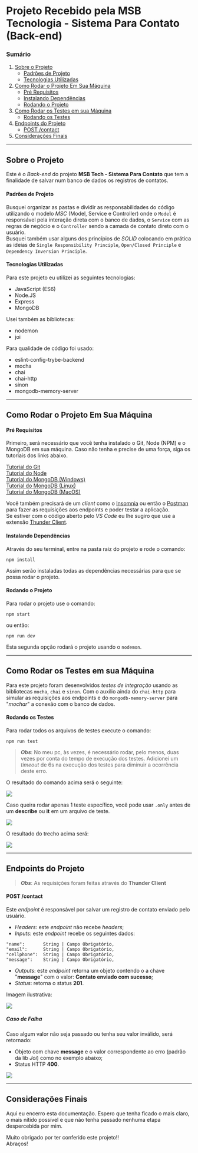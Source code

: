 # Projeto Recebido pela MSB Tecnologia - Sistema Para Contato (Back-end)

### Sumário

1. [Sobre o Projeto](#sobre-o-projeto)
   - [Padrões de Projeto](#padrões-de-projeto)
   - [Tecnologias Utilizadas](#tecnologias-utilizadas)
2. [Como Rodar o Projeto Em Sua Máquina](#como-rodar-o-projeto-em-sua-máquina)
   - [Pré Requisitos](#pré-requisitos)
   - [Instalando Dependências](#instalando-dependências)
   - [Rodando o Projeto](#rodando-o-projeto)
3. [Como Rodar os Testes em sua Máquina](#como-rodar-os-testes-em-sua-máquina)
   - [Rodando os Testes](#rodando-os-testes)
4. [Endpoints do Projeto](#endpoints-do-projeto)
   - [POST /contact](#post-contact)
5. [Considerações Finais](#considerações-finais)

---

## Sobre o Projeto
Este é o _Back-end_ do projeto __MSB Tech - Sistema Para Contato__ que tem a finalidade de salvar num banco de dados os registros de contatos.

#### Padrões de Projeto
Busquei organizar as pastas e dividir as responsabilidades do código utilizando o modelo *MSC* (Model, Service e Controller) onde o `Model` é responsável pela interação direta com o banco de dados, o `Service` com as regras de negócio e o `Controller` sendo a camada de contato direto com o usuário. <br/>
Busquei também usar alguns dos princípios de *SOLID* colocando em prática as ideias de `Single Responsibility Principle`, `Open/Closed Principle` e `Dependency Inversion Principle`.

#### Tecnologias Utilizadas
Para este projeto eu utilizei as seguintes tecnologias:

- JavaScript (ES6)
- Node.JS
- Express
- MongoDB

Usei também as bibliotecas:

- nodemon
- joi

Para qualidade de código foi usado:

- eslint-config-trybe-backend
- mocha
- chai
- chai-http
- sinon
- mongodb-memory-server

---

## Como Rodar o Projeto Em Sua Máquina

#### Pré Requisitos
Primeiro, será necessário que você tenha instalado o Git, Node (NPM) e o MongoDB em sua máquina. Caso não tenha e precise de uma força, siga os tutoriais dos links abaixo.

<a href="https://git-scm.com/book/pt-br/v2/Come%C3%A7ando-Instalando-o-Git">Tutorial do Git</a> <br/>
<a href="https://balta.io/blog/node-npm-instalacao-configuracao-e-primeiros-passos">Tutorial do Node</a> <br/>
<a href="https://medium.com/danieldiasjava/obtendo-e-configurando-o-mongodb-em-seu-ambiente-10ff98d868fa">Tutorial do MongoDB (Windows)</a> <br/>
<a href="https://www.digitalocean.com/community/tutorials/how-to-install-mongodb-on-ubuntu-20-04-pt">Tutorial do MongoDB (Linux)</a> <br/>
<a href="https://www.oficinadanet.com.br/post/13367-instalando-mongodb-no-mac-os-x">Tutorial do MongoDB (MacOS)</a> <br/>

Você também precisará de um _client_ como o <a href="https://insomnia.rest/download">Insomnia</a> ou então o <a href="https://www.postman.com/">Postman</a> para fazer as requisições aos endpoints e poder testar a aplicação.<br/>
Se estiver com o código aberto pelo *VS Code* eu lhe sugiro que use a extensão <a href="https://www.thunderclient.com/">Thunder Client</a>.

#### Instalando Dependências
Através do seu terminal, entre na pasta raiz do projeto e rode o comando: <br/>
```
npm install
```
Assim serão instaladas todas as dependências necessárias para que se possa rodar o projeto.

#### Rodando o Projeto
Para rodar o projeto use o comando:
```
npm start
```
ou então:
```
npm run dev
```
Esta segunda opção rodará o projeto usando o `nodemon`.

---

## Como Rodar os Testes em sua Máquina
Para este projeto foram desenvolvidos _testes de integração_ usando as bibliotecas `mocha`, `chai` e `sinon`. Com o auxílio ainda do `chai-http` para simular as requisições aos endpoints e do `mongodb-memory-server` para "_mochar_" a conexão com o banco de dados.

#### Rodando os Testes
Para rodar todos os arquivos de testes execute o comando:
```
npm run test
```
>*__Obs__*: No meu pc, às vezes, é necessário rodar, pelo menos, duas vezes por conta do tempo de execução dos testes. Adicionei um _timeout_ de 6s na execução dos testes para diminuir a ocorrência deste erro.

O resultado do comando acima será o seguinte:

<img src="./readme_img/npm_run_test.png">

Caso queira rodar apenas 1 teste específico, você pode usar `.only` antes de um __describe__ ou __it__ em um arquivo de teste.

<img src="./readme_img/test_only.png">

O resultado do trecho acima será:

<img src="./readme_img/npm_run_test-only.png">

---

## Endpoints do Projeto

>*__Obs__*: As requisições foram feitas através do __Thunder Client__

#### POST /contact
Este _endpoint_ é responsável por salvar um registro de contato enviado pelo usuário.

- _Headers_: este _endpoint_ não recebe _headers_;
- _Inputs_: este _endpoint_ recebe os seguintes dados:
```
"name":       String | Campo Obrigatório,
"email":      String | Campo Obrigatório,
"cellphone":  String | Campo Obrigatório,
"message":    String | Campo Obrigatório,
```
- _Outputs_: este _endpoint_ retorna um objeto contendo o a chave "__message__" com o valor: __Contato enviado com sucesso__;
- _Status_: retorna o status __201__.

Imagem ilustrativa:

<img src="./readme_img/post_contact_success.png">

##### Caso de Falha

Caso algum valor não seja passado ou tenha seu valor inválido, será retornado:

- Objeto com chave __message__ e o valor correspondente ao erro (padrão da lib _Joi_) como no exemplo abaixo;
- Status HTTP __400__.

<img src="./readme_img/post_contact_fail.png">

---

## Considerações Finais
Aqui eu encerro esta documentação. Espero que tenha ficado o mais claro, o mais nítido possível e que não tenha passado nenhuma etapa despercebida por mim.

Muito obrigado por ter conferido este projeto!! <br/>
Abraços!
